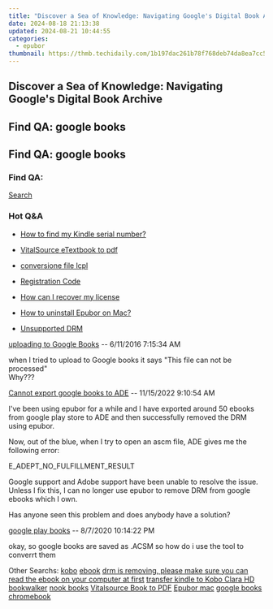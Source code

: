 ```yaml
---
title: "Discover a Sea of Knowledge: Navigating Google's Digital Book Archive"
date: 2024-08-18 21:13:38
updated: 2024-08-21 10:44:55
categories:
  - epubor
thumbnail: https://thmb.techidaily.com/1b197dac261b78f768deb74da8ea7cc5a8aab4e5f24739781e5aeb83aacaa044.jpg
---
```


## Discover a Sea of Knowledge: Navigating Google's Digital Book Archive

## Find QA: google books



## Find QA: google books

### Find QA:

[Search](http://www.epubor.com/Search.aspx?SystemID=46 "Find QA") 

### Hot Q&A

* [How to find my Kindle serial number?](https://tools.techidaily.com/epubor/products/)
* [VitalSource eTextbook to pdf](https://tools.techidaily.com/epubor/products/)
* [conversione file lcpl](https://tools.techidaily.com/epubor/products/)
* [Registration Code](https://tools.techidaily.com/epubor/products/)

* [How can I recover my license](https://tools.techidaily.com/epubor/products/)
* [How to uninstall Epubor on Mac?](https://tools.techidaily.com/epubor/products/)
* [Unsupported DRM](https://tools.techidaily.com/epubor/products/)

[uploading to Google Books](https://tools.techidaily.com/epubor/products/) \-- 6/11/2016 7:15:34 AM 

when I tried to upload to Google books it says "This file can not be processed"  
 Why???

[Cannot export google books to ADE](https://tools.techidaily.com/epubor/products/) \-- 11/15/2022 9:10:54 AM 

I've been using epubor for a while and I have exported around 50 ebooks from google play store to ADE and then successfully removed the DRM using epubor.

 Now, out of the blue, when I try to open an ascm file, ADE gives me the following error: 

 E\_ADEPT\_NO\_FULFILLMENT\_RESULT

 Google support and Adobe support have been unable to resolve the issue. Unless I fix this, I can no longer use epubor to remove DRM from google ebooks which I own.

 Has anyone seen this problem and does anybody have a solution?

[google play books](https://tools.techidaily.com/epubor/products/) \-- 8/7/2020 10:14:22 PM 

okay, so google books are saved as .ACSM so how do i use the tool to converrt them 

 Other Searchs: [kobo](https://tools.techidaily.com/epubor/products/) [ebook](https://tools.techidaily.com/epubor/products/) [drm is removing, please make sure you can read the ebook on your computer at first](https://tools.techidaily.com/epubor/products/) [transfer kindle to Kobo Clara HD](https://tools.techidaily.com/epubor/transfer/) [bookwalker](https://tools.techidaily.com/epubor/products/) [nook books](https://tools.techidaily.com/epubor/products/) [Vitalsource Book to PDF](https://tools.techidaily.com/epubor/products/) [Epubor mac](https://tools.techidaily.com/epubor/products/) [google books](https://tools.techidaily.com/epubor/products/) [chromebook](https://tools.techidaily.com/epubor/products/)

<ins class="adsbygoogle"
     style="display:block"
     data-ad-format="autorelaxed"
     data-ad-client="ca-pub-7571918770474297"
     data-ad-slot="1223367746"></ins>



<ins class="adsbygoogle"
     style="display:block"
     data-ad-client="ca-pub-7571918770474297"
     data-ad-slot="8358498916"
     data-ad-format="auto"
     data-full-width-responsive="true"></ins>
